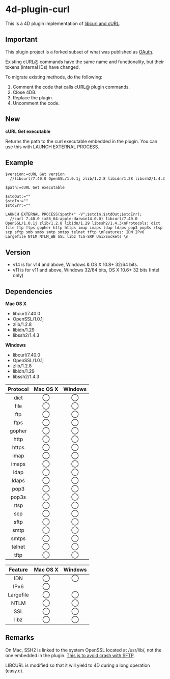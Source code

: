 # 4d-plugin-curl
This is a 4D plugin implementation of [libcurl and cURL](http://curl.haxx.se).

Important
---
This plugin project is a forked subset of what was published as [OAuth](https://github.com/miyako/4d-plugin-oauth).

Existing cURL@ commands have the same name and functionality, but their tokens (internal IDs) have changed.

To migrate existing methods, do the following:

1. Comment the code that calls cURL@ plugin commands.
2. Close 4DB.
3. Replace the plugin.
4. Uncomment the code.
 
New
---
**cURL Get executable**

Returns the path to the curl executable embedded in the plugin. You can use this with LAUNCH EXTERNAL PROCESS.

Example
---
```
$version:=cURL Get version 
  //libcurl/7.40.0 OpenSSL/1.0.1j zlib/1.2.8 libidn/1.28 libssh2/1.4.3

$path:=cURL Get executable 

$stdOut:=""
$stdIn:=""
$stdErr:=""

LAUNCH EXTERNAL PROCESS($path+" -V";$stdIn;$stdOut;$stdErr);
  //curl 7.40.0 (x86_64-apple-darwin14.0.0) libcurl/7.40.0 OpenSSL/1.0.1j zlib/1.2.8 libidn/1.29 libssh2/1.4.3\nProtocols: dict file ftp ftps gopher http https imap imaps ldap ldaps pop3 pop3s rtsp scp sftp smb smbs smtp smtps telnet tftp \nFeatures: IDN IPv6 Largefile NTLM NTLM_WB SSL libz TLS-SRP UnixSockets \n
```

Version
---
* v14 is for v14 and above, Windows & OS X 10.8+ 32/64 bits.
* v11 is for v11 and above, Windows 32/64 bits, OS X 10.6+ 32 bits (Intel only)

Dependencies
---

**Mac OS X**

* libcurl/7.40.0
* OpenSSL/1.0.1j 
* zlib/1.2.8 
* libidn/1.29 
* libssh2/1.4.3
 
**Windows**

* libcurl/7.40.0
* OpenSSL/1.0.1j
* zlib/1.2.8
* libidn/1.29
* libssh2/1.4.3

|Protocol|Mac OS X|Windows|
|:-------:|:-:|:-----:|
|dict|◯|◯|
|file|◯|◯|
|ftp|◯|◯|
|ftps|◯|◯|
|gopher|◯|◯|
|http|◯|◯|
|https|◯|◯|
|imap|◯|◯|
|imaps|◯|◯|
|ldap|◯|◯|
|ldaps|◯|◯|
|pop3|◯|◯|
|pop3s|◯|◯|
|rtsp|◯|◯|
|scp|◯|◯|
|sftp|◯|◯|
|smtp|◯|◯|
|smtps|◯|◯|
|telnet|◯|◯|
|tftp|◯|◯|

|Feature|Mac OS X|Windows|
|:-----:|:-:|:-----:|
|IDN|◯|◯|
|IPv6|◯||
|Largefile|◯|◯|
|NTLM|◯|◯|
|SSL|◯|◯|
|libz|◯|◯|

Remarks
---
On Mac, SSH2 is linked to the system OpenSSL located at /usr/lib/, not the one embedded in the plugin. [This is to avoid crash with SFTP](http://forums.4d.fr/Post/FR/15200699/1/15251183).

LIBCURL is modified so that it will yield to 4D during a long operation (easy.c).
